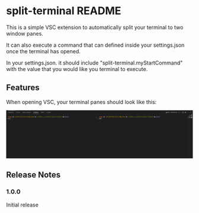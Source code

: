 # split-terminal README

This is a simple VSC extension to automatically split your terminal to two window panes.

It can also execute a command that can defined inside your settings.json once the terminal has opened.

In your settings.json. it should include "split-terminal.myStartCommand" with the value that you would like you terminal to execute.

## Features

When opening VSC, your terminal panes should look like this:

![Split Terminals](./images/split-terminals.png)

## Release Notes

### 1.0.0

Initial release
